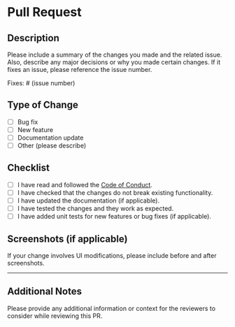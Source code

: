 # Pull Request

## Description

Please include a summary of the changes you made and the related issue. Also, describe any major decisions or why you made certain changes. If it fixes an issue, please reference the issue number.

Fixes: # (issue number)

## Type of Change

- [ ] Bug fix
- [ ] New feature
- [ ] Documentation update
- [ ] Other (please describe)

## Checklist

- [ ] I have read and followed the [Code of Conduct](CODE_OF_CONDUCT.md).
- [ ] I have checked that the changes do not break existing functionality.
- [ ] I have updated the documentation (if applicable).
- [ ] I have tested the changes and they work as expected.
- [ ] I have added unit tests for new features or bug fixes (if applicable).

## Screenshots (if applicable)

If your change involves UI modifications, please include before and after screenshots.

---

## Additional Notes

Please provide any additional information or context for the reviewers to consider while reviewing this PR.

